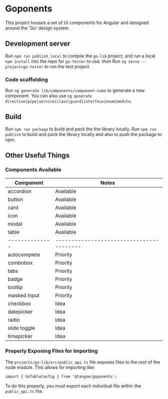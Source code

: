 # Goponents

This project houses a set of UI components for Angular and designed around the 'Go' design system.

## Development server

Run `npm run publish_local` to compile the `go-lib` project, and run a local `npm install` into the repo for `go-tester` to use.
_then_
Run `ng serve --project=go-tester` to run the test project.

### Code scaffolding

Run `ng generate lib/components/component-name` to generate a new component. You can also use `ng generate directive|pipe|service|class|guard|interface|enum|module`.

## Build

Run `npm run package` to build and pack the the library locally.
Run `npm run publish` to build and pack the library locally and also to push the package to npm.

## Other Useful Things

### Components Available

| Component    | Notes                                  |
|--------------|----------------------------------------|
| accordion    | Available                              |
| button       | Available                              |
| card         | Available                              |
| icon         | Available                              |
| modal        | Available                              |
| table        | Available                              |
|--------------|----------------------------------------|
| autocomplete | Priority                               |
| combobox     | Priority                               |
| tabs         | Priority                               |
| badge        | Priority                               |
| tooltip      | Priority                               |
| masked input | Priority                               |
| checkbox     | Idea                                   |
| datepicker   | Idea                                   |
| radio        | Idea                                   |
| slide toggle | Idea                                   |
| timepicker   | Idea                                   |

### Properly Exposing Files for Importing

The `projects/go-lib/src/public_api.ts` file exposes files to the root of the node module. This allows for importing like:

`import { GoTableConfig } from '@tangoe/goponents';`

To do this properly, you must export each individual file within the `public_api.ts` file.

